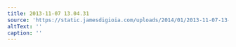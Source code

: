 ```yaml
---
title: 2013-11-07 13.04.31
source: 'https://static.jamesdigioia.com/uploads/2014/01/2013-11-07-13-04-31-scaled.jpg'
altText: ''
caption: ''
---
```


